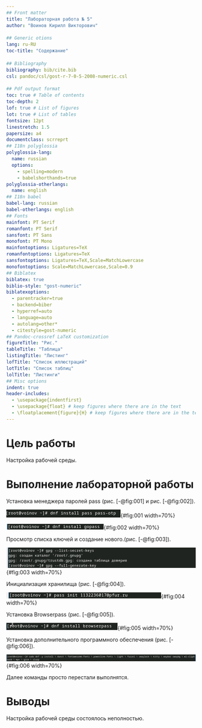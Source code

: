 ```yaml
---
## Front matter
title: "Лабораторная работа № 5"
author: "Воинов Кирилл Викторович"

## Generic otions
lang: ru-RU
toc-title: "Содержание"

## Bibliography
bibliography: bib/cite.bib
csl: pandoc/csl/gost-r-7-0-5-2008-numeric.csl

## Pdf output format
toc: true # Table of contents
toc-depth: 2
lof: true # List of figures
lot: true # List of tables
fontsize: 12pt
linestretch: 1.5
papersize: a4
documentclass: scrreprt
## I18n polyglossia
polyglossia-lang:
  name: russian
  options:
	- spelling=modern
	- babelshorthands=true
polyglossia-otherlangs:
  name: english
## I18n babel
babel-lang: russian
babel-otherlangs: english
## Fonts
mainfont: PT Serif
romanfont: PT Serif
sansfont: PT Sans
monofont: PT Mono
mainfontoptions: Ligatures=TeX
romanfontoptions: Ligatures=TeX
sansfontoptions: Ligatures=TeX,Scale=MatchLowercase
monofontoptions: Scale=MatchLowercase,Scale=0.9
## Biblatex
biblatex: true
biblio-style: "gost-numeric"
biblatexoptions:
  - parentracker=true
  - backend=biber
  - hyperref=auto
  - language=auto
  - autolang=other*
  - citestyle=gost-numeric
## Pandoc-crossref LaTeX customization
figureTitle: "Рис."
tableTitle: "Таблица"
listingTitle: "Листинг"
lofTitle: "Список иллюстраций"
lotTitle: "Список таблиц"
lolTitle: "Листинги"
## Misc options
indent: true
header-includes:
  - \usepackage{indentfirst}
  - \usepackage{float} # keep figures where there are in the text
  - \floatplacement{figure}{H} # keep figures where there are in the text
---
```


# Цель работы

Настройка рабочей среды.

# Выполнение лабораторной работы

Установка менеджера паролей pass (рис. [-@fig:001] и рис. [-@fig:002]).

![Pass-otp](image/1.png){#fig:001 width=70%}

![Gopass](image/2.png){#fig:002 width=70%}

Просмотр списка ключей и создание нового.(рис. [-@fig:003]).

![Просмотр списка ключей и создание нового](image/3.png){#fig:003 width=70%}

Инициализация хранилища (рис. [-@fig:004]).

![Инициализация хранилища](image/4.png){#fig:004 width=70%}


Установка Browserpass (рис. [-@fig:005]).

![Установка Browserpass](image/5.png){#fig:005 width=70%}

Установка дополнительного программного обеспечения (рис. [-@fig:006]).

![Установка дополнительного программного обеспечения](image/6.png){#fig:006 width=70%}

Далее команды просто перестали выполнятся.

# Выводы

Настройка рабочей среды состоялось неполностью.

